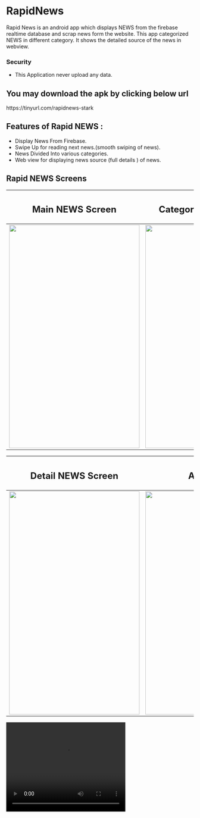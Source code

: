 # RapidNews
Rapid News is an android app which displays NEWS from the firebase realtime database and scrap news form the website. 
This app categorized NEWS in different category. It shows the detailed source of the news in webview.

<h3>Security </h3>

* This Application never upload any data. 


<h2>You may download the apk by clicking below url
 </h2>
 https://tinyurl.com/rapidnews-stark
 <br>


## Features of Rapid NEWS :

* Display News From Firebase.
* Swipe Up for reading next news.(smooth swiping of news).
* News Divided Into various categories.
* Web view for displaying news source (full details ) of news.

## Rapid NEWS Screens 

| <h2 class="rich-diff-level-zero"> Main NEWS Screen  </h2> | <h2 class="rich-diff-level-zero"> Category NEWS Screen </h2> | 
| ------------------ | ----------- |
| <img src="https://user-images.githubusercontent.com/47188858/110243289-b342b680-7f7f-11eb-8e4d-a751c662b89f.png" width="350" height="600"/>  | <img src="https://user-images.githubusercontent.com/47188858/110243296-b63da700-7f7f-11eb-8a74-092f51f2b6d2.png" width="350" height="600"/>  |

|<h2 class="rich-diff-level-zero"> Detail NEWS Screen </h2> | <h2 class="rich-diff-level-zero">  Animation </h2> |
| ------------------ | ----------- |
|<img src="https://user-images.githubusercontent.com/47188858/110243297-b9389780-7f7f-11eb-8e74-95749a816265.png" width="350" height="600"/> | <img src="https://user-images.githubusercontent.com/47188858/110247895-7c2ad000-7f94-11eb-80a2-85fec806dabf.png" width="350" height="600"/> | 




<html>
<head>
<title>Page Title</title>
</head>
<body>

<video width="320" height="240" autoplay>
  <source src="https://user-images.githubusercontent.com/47188858/110298838-0b7ac680-801b-11eb-8b5a-cc0fc54a11ba.mp4" type="video/mp4">
  
Your browser does not support the video tag.
</video>


</body>
</html>






